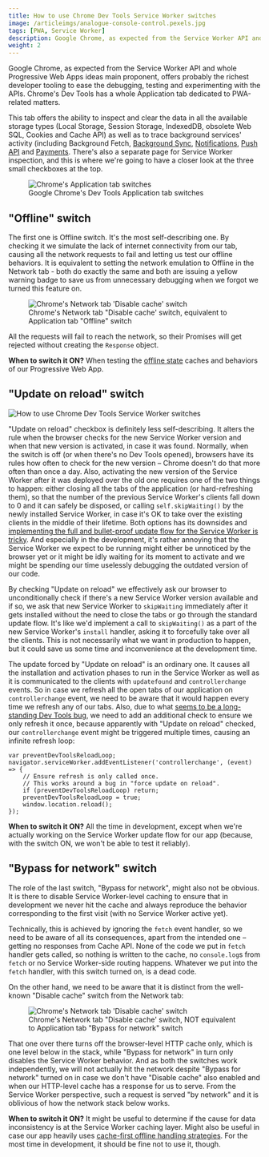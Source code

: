 ```yaml
---
title: How to use Chrome Dev Tools Service Worker switches
image: /articleimgs/analogue-console-control.pexels.jpg
tags: [PWA, Service Worker]
description: Google Chrome, as expected from the Service Worker API and whole Progressive Web Apps ideas main proponent, offers probably the richest developer tooling to ease the debugging, testing and experimenting with the APIs. Chrome's Dev Tools has a whole Application tab dedicated to PWA-related matters.
weight: 2
---
```


Google Chrome, as expected from the Service Worker API and whole Progressive Web Apps ideas main proponent, offers probably the richest developer tooling to ease the debugging, testing and experimenting with the APIs. Chrome's Dev Tools has a whole Application tab dedicated to PWA-related matters. 

This tab offers the ability to inspect and clear the data in all the available storage types (Local Storage, Session Storage, IndexedDB, obsolete Web SQL, Cookies and Cache API) as well as to trace background services' activity (including Background Fetch, [Background Sync](https://whatwebcando.today/background-sync.html), [Notifications](https://whatwebcando.today/local-notifications.html), [Push API](https://whatwebcando.today/push-notifications.html) and [Payments](https://whatwebcando.today/payments.html). There's also a separate page for Service Worker inspection, and this is where we're going to have a closer look at the three small checkboxes at the top.

<figure>
  <img src="/articleimgs/chrome-switch-update-on-reload.png" alt="Chrome's Application tab switches" />
  <figcaption>Google Chrome's Dev Tools Application tab switches</figcaption>
</figure>

## "Offline" switch

The first one is Offline switch. It's the most self-describing one. By checking it we simulate the lack of internet connectivity from our tab, causing all the network requests to fail and letting us test our offline behaviors. It is equivalent to setting the network emulation to Offline in the Network tab - both do exactly the same and both are issuing a yellow warning badge to save us from unnecessary debugging when we forgot we turned this feature on.

<figure>
  <img src="/articleimgs/chrome-switch-disable-cache.png" alt="Chrome's Network tab 'Disable cache' switch" />
  <figcaption>Chrome's Network tab "Disable cache' switch, equivalent to Application tab "Offline" switch</figcaption>
</figure>

All the requests will fail to reach the network, so their Promises will get rejected without creating the `Response` object. 

**When to switch it ON?** When testing the [offline state](https://whatwebcando.today/offline.html) caches and behaviors of our Progressive Web App.

## "Update on reload" switch

![How to use Chrome Dev Tools Service Worker switches](/articleimgs/analogue-console-control.pexels.jpg)

"Update on reload" checkbox is definitely less self-describing. It alters the rule when the browser checks for the new Service Worker version and when that new version is activated, in case it was found. Normally, when the switch is off (or when there's no Dev Tools opened), browsers have its rules how often to check for the new version – Chrome doesn't do that more often than once a day. Also, activating the new version of the Service Worker after it was deployed over the old one requires one of the two things to happen: either closing all the tabs of the application (or hard-refreshing them), so that the number of the previous Service Worker's clients fall down to 0 and it can safely be disposed, or calling `self.skipWaiting()` by the newly installed Service Worker, in case it's OK to take over the existing clients in the middle of their lifetime. Both options has its downsides and [implementing the full and bullet-proof update flow for the Service Worker is tricky](/articles/handling-service-worker-updates). And especially in the development, it's rather annoying that the Service Worker we expect to be running might either be unnoticed by the browser yet or it might be idly waiting for its moment to activate and we might be spending our time uselessly debugging the outdated version of our code.

By checking "Update on reload" we effectively ask our browser to unconditionally check if there's a new Service Worker version available and if so, we ask that new Service Worker to `skipWaiting` immediately after it gets installed without the need to close the tabs or go through the standard update flow. It's like we'd implement a call to `skipWaiting()` as a part of the new Service Worker's `install` handler, asking it to forcefully take over all the clients. This is not necessarily what we want in production to happen, but it could save us some time and inconvenience at the development time.

The update forced by "Update on reload" is an ordinary one. It causes all the installation and activation phases to run in the Service Worker as well as it is communicated to the clients with `updatefound` and `controllerchange` events. So in case we refresh all the open tabs of our application on `controllerchange` event, we need to be aware that it would happen every time we refresh any of our tabs. Also, due to what [seems to be a long-standing Dev Tools bug](https://github.com/google/WebFundamentals/pull/5536/files), we need to add an additional check to ensure we only refresh it once, because apparently with "Update on reload" checked, our `controllerchange` event might be triggered multiple times, causing an infinite refresh loop:

```
var preventDevToolsReloadLoop;
navigator.serviceWorker.addEventListener('controllerchange', (event) => {
    // Ensure refresh is only called once.
    // This works around a bug in "force update on reload".
    if (preventDevToolsReloadLoop) return;
    preventDevToolsReloadLoop = true;
    window.location.reload();
});
```

**When to switch it ON?** All the time in development, except when we're actually working on the Service Worker update flow for our app (because, with the switch ON, we won't be able to test it reliably).

## "Bypass for network" switch

The role of the last switch, "Bypass for network", might also not be obvious. It is there to disable Service Worker-level caching to ensure that in development we never hit the cache and always reproduce the behavior corresponding to the first visit (with no Service Worker active yet). 

Technically, this is achieved by ignoring the `fetch` event handler, so we need to be aware of all its consequences, apart from the intended one – getting no responses from Cache API. None of the code we put in `fetch` handler gets called, so nothing is written to the cache, no `console.log`s from `fetch` or no Service Worker-side routing happens. Whatever we put into the `fetch` handler, with this switch turned on, is a dead code.

On the other hand, we need to be aware that it is distinct from the well-known "Disable cache" switch from the Network tab:

<figure>
  <img src="/articleimgs/chrome-switch-disable-cache.png" alt="Chrome's Network tab 'Disable cache' switch" />
  <figcaption>Chrome's Network tab "Disable cache' switch, NOT equivalent to Application tab "Bypass for network" switch</figcaption>
</figure>

That one over there turns off the browser-level HTTP cache only, which is one level below in the stack, while "Bypass for network" in turn only disables the Service Worker behavior. And as both the switches work independently, we will not actually hit the network despite "Bypass for network" turned on in case we don't have "Disable cache" also enabled and when our HTTP-level cache has a response for us to serve. From the Service Worker perspective, such a request is served "by network" and it is oblivious of how the network stack below works.

**When to switch it ON?** It might be useful to determine if the cause for data inconsistency is at the Service Worker caching layer. Might also be useful in case our app heavily uses [cache-first offline handling strategies](https://developers.google.com/web/fundamentals/instant-and-offline/offline-cookbook#cache-falling-back-to-network). For the most time in development, it should be fine not to use it, though.


